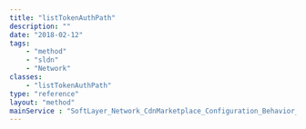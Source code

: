 ```yaml
---
title: "listTokenAuthPath"
description: ""
date: "2018-02-12"
tags:
    - "method"
    - "sldn"
    - "Network"
classes:
    - "listTokenAuthPath"
type: "reference"
layout: "method"
mainService : "SoftLayer_Network_CdnMarketplace_Configuration_Behavior_TokenAuth"
---
```

